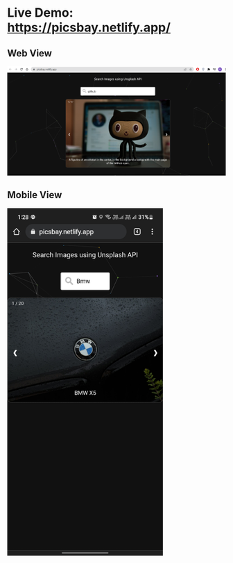 # Live Demo: https://picsbay.netlify.app/

## Web View
<img src="https://github.com/Ramakrishnan-1/Search-Images-using-Unsplash-API/blob/main/App%20Screenshot.png" />
          
## Mobile View

<img src="https://github.com/Ramakrishnan-1/Search-Images-using-Unsplash-API/blob/main/Screenshot_20220308-132846_Chrome.jpg" height="800"/>
